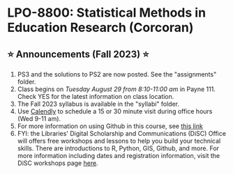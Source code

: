 # LPO-8800: Statistical Methods in Education Research (Corcoran)

## <span>&#11088;</span> Announcements (Fall 2023) <span>&#11088;</span>
[//]: # (Note the star emoji is generated from html code. Another option is the markdown code :star: but this does not render in html)

1. PS3 and the solutions to PS2 are now posted. See the "assignments" folder.
2. Class begins on *Tuesday August 29 from 8:10-11:00 am* in Payne 111. Check YES for the latest information on class location.
3. The Fall 2023 syllabus is available in the "syllabi" folder.
4. Use [Calendly](https://calendly.com/sean-p-corcoran) to schedule a 15 or 30 minute visit during office hours (Wed 9-11 am).
5. For more information on using Github in this course, see [this link](https://github.com/spcorcor18/LPO-8800/blob/main/using%20github.md)
6. FYI: the Libraries' Digital Scholarship and Communications (DiSC) Office will offers free workshops and lessons to help you build your technical skills. There are introductions to R, Python, GIS, Github, and more. For more information including dates and registration information, visit the DiSC workshops page [here](https://www.library.vanderbilt.edu/disc/workshops/).

